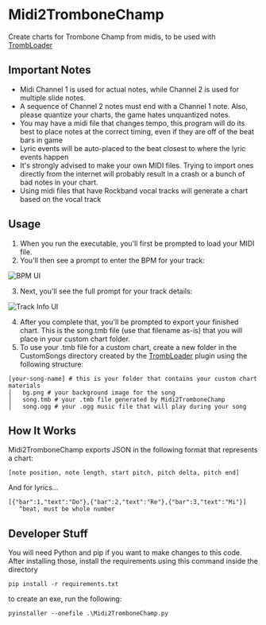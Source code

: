 # Midi2TromboneChamp
Create charts for Trombone Champ from midis, to be used with [TrombLoader](https://github.com/NyxTheShield/TrombLoader)

## Important Notes
* Midi Channel 1 is used for actual notes, while Channel 2 is used for multiple slide notes.
* A sequence of Channel 2 notes must end with a Channel 1 note. Also, please quantize your charts, the game hates unquantized notes.
* You may have a midi file that changes tempo, this program will do its best to place notes at the correct timing, even if they are off of the beat bars in game
* Lyric events will be auto-placed to the beat closest to where the lyric events happen
* It's strongly advised to make your own MIDI files. Trying to import ones directly from the internet will probably result in a crash or a bunch of bad notes in your chart.
* Using midi files that have Rockband vocal tracks will generate a chart based on the vocal track

## Usage
1. When you run the executable, you'll first be prompted to load your MIDI file.
2. You'll then see a prompt to enter the BPM for your track:

![BPM UI](https://i.imgur.com/kMV70la.png)

3. Next, you'll see the full prompt for your track details:

![Track Info UI](https://i.imgur.com/jn3s2a7.png)

4. After you complete that, you'll be prompted to export your finished chart. This is the song.tmb file (use that filename as-is) that you will place in your custom chart folder.
5. To use your .tmb file for a custom chart, create a new folder in the CustomSongs directory created by the [TrombLoader](https://github.com/NyxTheShield/TrombLoader) plugin using the following structure:

```
[your-song-name] # this is your folder that contains your custom chart materials
│   bg.png # your background image for the song
│   song.tmb # your .tmb file generated by Midi2TromboneChamp
│   song.ogg # your .ogg music file that will play during your song
```

## How It Works
Midi2TromboneChamp exports JSON in the following format that represents a chart:

```
[note position, note length, start pitch, pitch delta, pitch end]
```

And for lyrics...

```
[{"bar":1,"text":"Do"},{"bar":2,"text":"Re"},{"bar":3,"text":"Mi"}]
   ^beat, must be whole number
```

## Developer Stuff
You will need Python and pip if you want to make changes to this code. After installing those, install the requirements using this command inside the directory

`pip install -r requirements.txt`

to create an exe, run the following:

`pyinstaller --onefile .\Midi2TromboneChamp.py`
